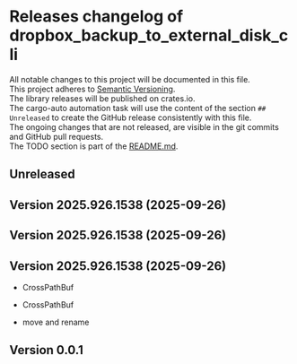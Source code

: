 # Releases changelog of dropbox_backup_to_external_disk_cli

All notable changes to this project will be documented in this file.  
This project adheres to [Semantic Versioning](https://semver.org/spec/v2.0.0.html).  
The library releases will be published on crates.io.  
The cargo-auto automation task will use the content of the section `## Unreleased` to create
the GitHub release consistently with this file.  
The ongoing changes that are not released, are visible in the git commits and GitHub pull requests.  
The TODO section is part of the [README.md](https://github.com/bestia-dev/dropbox_backup_to_external_disk_cli).  

## Unreleased

## Version 2025.926.1538 (2025-09-26)

## Version 2025.926.1538 (2025-09-26)

## Version 2025.926.1538 (2025-09-26)

- CrossPathBuf

- CrossPathBuf

- move and rename

## Version 0.0.1

